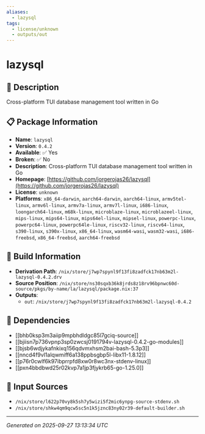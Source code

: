 ```yaml
---
aliases:
  - lazysql
tags:
  - license/unknown
  - outputs/out
---
```


# lazysql

## 📝 Description

Cross-platform TUI database management tool written in Go

## 📋 Package Information

- **Name**: `lazysql`
- **Version**: `0.4.2`
- **Available**: ✅ Yes
- **Broken**: ✅ No
- **Description**: Cross-platform TUI database management tool written in Go
- **Homepage**: [https://github.com/jorgerojas26/lazysql](https://github.com/jorgerojas26/lazysql)
- **License**: `unknown`
- **Platforms**: `x86_64-darwin`, `aarch64-darwin`, `aarch64-linux`, `armv5tel-linux`, `armv6l-linux`, `armv7a-linux`, `armv7l-linux`, `i686-linux`, `loongarch64-linux`, `m68k-linux`, `microblaze-linux`, `microblazeel-linux`, `mips-linux`, `mips64-linux`, `mips64el-linux`, `mipsel-linux`, `powerpc-linux`, `powerpc64-linux`, `powerpc64le-linux`, `riscv32-linux`, `riscv64-linux`, `s390-linux`, `s390x-linux`, `x86_64-linux`, `wasm64-wasi`, `wasm32-wasi`, `i686-freebsd`, `x86_64-freebsd`, `aarch64-freebsd`

## 🔧 Build Information

- **Derivation Path**: `/nix/store/j7wp7spynl9f13fi8zadfck17nb63m2l-lazysql-0.4.2.drv`
- **Source Position**: `/nix/store/ns30sqxb36k8jrds8z18rv96bpnwc60d-source/pkgs/by-name/la/lazysql/package.nix:37`
- **Outputs**:
  - `out`:  `/nix/store/j7wp7spynl9f13fi8zadfck17nb63m2l-lazysql-0.4.2`

## 🔗 Dependencies

- [[bhb0ksp3m3aiip9mpbhdldgc85l7gciq-source]]
- [[bjiisn7p736vpnp3sp0zwcsj0191794v-lazysql-0.4.2-go-modules]]
- [[bjsb6wdjykafnkixq156qdvmxhsm2bai-bash-5.3p3]]
- [[nncd4f9vl1alqwmiff6a138ppbsgbp5l-libx11-1.8.12]]
- [[p76r0cwlf6k97ibprrpfd8xw0r8wc3nx-stdenv-linux]]
- [[pxn4bbdbwd25r02kvp7a1jp3fjykrb65-go-1.25.0]]

## 📁 Input Sources

- `/nix/store/l622p70vy8k5sh7y5wizi5f2mic6ynpg-source-stdenv.sh`
- `/nix/store/shkw4qm9qcw5sc5n1k5jznc83ny02r39-default-builder.sh`

---
*Generated on 2025-09-27 13:13:34 UTC*

